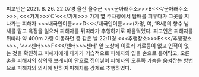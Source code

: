 피고인은 2021. 8. 26. 22:07경 울산 울주군 <<<군아래주소>>>B<<</군아래주소>>>, <<<가게>>>‘C'<<</가게>>> 가게 옆 주차장에서 담배를 피우다가 그곳을 지나가는 피해자 <<<내국인이름>>>D<<</내국인이름>>>(가명, 여, 18세)의 향수 냄새를 맡고 욕정을 일으켜 피해자를 뒤따라가 추행하기로 마음먹었다.
피고인은 피해자를 뒤따라 약 400m 가량 이동하던 중 같은 날 22:11경 <<<추행장소>>>E<<</추행장소>>>, ‘<<<센터>>>F<<</센터>>>센터' 앞 노상에 이르러 가로등이 없고 인적이 없는 것을 확인하고 피해자에게 다가가 기습적으로 피해자의 입을 손으로 틀어막고, 오른손을 피해자의 상의와 브래지어 안으로 집어넣어 피해자의 오른쪽 가슴을 움켜잡는 방법으로 피해자의 의사에 반하여 피해자를 강제로 추행하였다.